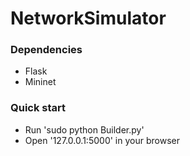 # NetworkSimulator
### Dependencies
* Flask
* Mininet
### Quick start
* Run 'sudo python Builder.py'
* Open '127.0.0.1:5000' in your browser
